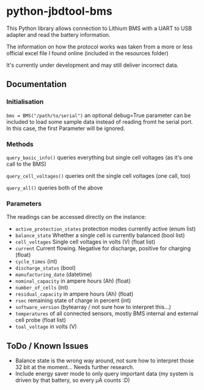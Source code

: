 # python-jbdtool-bms
This Python library allows connection to Lithium BMS with a UART to USB adapter and read the battery information.

The information on how the protocol works was taken from a more or less official excel file I found online (included in the resources folder)

It's currently under development and may still deliver incorrect data.

## Documentation
### Initialisation
```bms = BMS("/path/to/serial")```
an optional debug=True parameter can be included to load some sample data instead of reading fromt he serial port. In this case, the first Parameter will be ignored.

### Methods
```query_basic_info()``` queries everything but single cell voltages (as it's one call to the BMS)

```query_cell_voltages()``` queries onlt the single cell voltages (one call, too)

```query_all()``` queries both of the above

### Parameters
The readings can be accessed directly on the instance:
- ```active_protection_states``` protection modes currently active (enum list)
- ```balance_state``` Whether a single cell is currently balanced (bool list)
- ```cell_voltages``` Single cell voltages in volts (V) (float list)
- ```current``` Current flowing. Negative for discharge, positive for charging (float)
- ```cycle_times``` (int)
- ```discharge_status``` (bool)
- ```manufacturing_date``` (datetime)
- ```nominal_capacity``` in ampere hours (Ah) (float)
- ```number_of_cells``` (int)
- ```residual_capacity``` in ampere hours (Ah) (float)
- ```rsoc``` remaining state of charge in percent (int)
- ```software_version``` (bytearray / not sure how to interpret this...)
- ```temperatures``` of all connected sensors, mostly BMS internal and external cell probe (float list)
- ```toal_voltage``` in volts (V)

## ToDo / Known Issues
- Balance state is the wrong way around, not sure how to interpret those 32 bit at the moment... Needs further research.
- Include energy saver mode to only query important data (my system is driven by that battery, so every µA counts :D)

